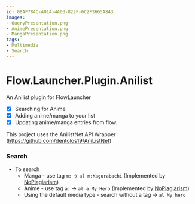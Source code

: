 ```yaml
---
id: 08AF784C-A014-4A03-822F-6C2F3665A843
images:
- QueryPresentation.png
- AnimePresentation.png
- MangaPresentation.png
tags:
- Multimedia
- Search
---
```

# Flow.Launcher.Plugin.Anilist
An Anilist plugin for FlowLauncher 

- [x] Searching for Anime
- [x] Adding anime/manga to your list
- [x] Updating anime/manga entries from flow.
  
This project uses the AnilistNet API Wrapper (https://github.com/dentolos19/AniListNet)

### Search

- To search
  - Manga - use tag `m:` -> `al m:Kagurabachi` (Implemented by [NoPlagiarism](https://github.com/NoPlagiarism 'Awesome programmer'))
  - Anime - use tag `a:` -> `al a:My Hero` (Implemented by [NoPlagiarism](https://github.com/NoPlagiarism 'Awesome programmer'))
  - Using the default media type - search without a tag -> `al My hero`
